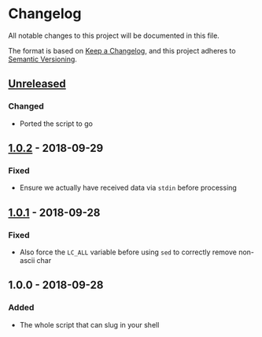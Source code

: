 # Changelog
All notable changes to this project will be documented in this file.

The format is based on [Keep a Changelog](https://keepachangelog.com/en/1.0.0/),
and this project adheres to [Semantic Versioning](https://semver.org/spec/v2.0.0.html).

## [Unreleased]
### Changed
- Ported the script to go

## [1.0.2] - 2018-09-29
### Fixed
- Ensure we actually have received data via `stdin` before processing

## [1.0.1] - 2018-09-28
### Fixed
- Also force the `LC_ALL` variable before using `sed` to correctly remove non-ascii char

## 1.0.0 - 2018-09-28
### Added
- The whole script that can slug in your shell

[Unreleased]: https://github.com/Mayeu/slugify/compare/v1.0.0...HEAD
[1.0.2]: https://github.com/Mayeu/slugify/compare/v1.0.1...v1.0.2
[1.0.1]: https://github.com/Mayeu/slugify/compare/v1.0.0...v1.0.1
